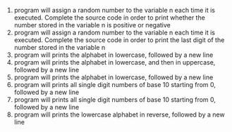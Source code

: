 1) program will assign a random number to the variable n each time it is executed. Complete the source code in order to print whether the number stored in the variable n is positive or negative
2) program will assign a random number to the variable n each time it is executed. Complete the source code in order to print the last digit of the number stored in the variable n
3) program will prints the alphabet in lowercase, followed by a new line
4) program will prints the alphabet in lowercase, and then in uppercase, followed by a new line
5) program will prints the alphabet in lowercase, followed by a new line
6) program will prints all single digit numbers of base 10 starting from 0, followed by a new line
7) program will prints all single digit numbers of base 10 starting from 0, followed by a new line
8) program will prints the lowercase alphabet in reverse, followed by a new line

